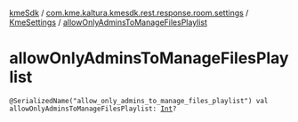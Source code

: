 [kmeSdk](../../index.md) / [com.kme.kaltura.kmesdk.rest.response.room.settings](../index.md) / [KmeSettings](index.md) / [allowOnlyAdminsToManageFilesPlaylist](./allow-only-admins-to-manage-files-playlist.md)

# allowOnlyAdminsToManageFilesPlaylist

`@SerializedName("allow_only_admins_to_manage_files_playlist") val allowOnlyAdminsToManageFilesPlaylist: `[`Int`](https://kotlinlang.org/api/latest/jvm/stdlib/kotlin/-int/index.html)`?`